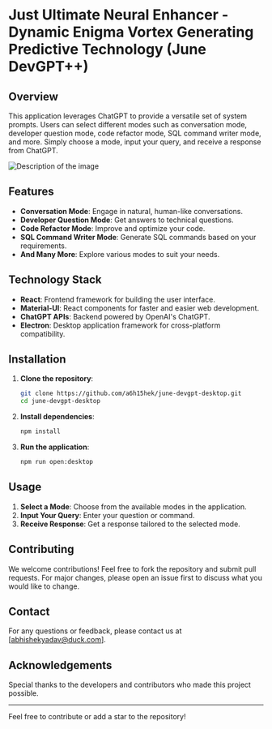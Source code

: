 # Just Ultimate Neural Enhancer - Dynamic Enigma Vortex Generating Predictive Technology (June DevGPT++)

## Overview
This application leverages ChatGPT to provide a versatile set of system prompts. Users can select different modes such as conversation mode, developer question mode, code refactor mode, SQL command writer mode, and more. Simply choose a mode, input your query, and receive a response from ChatGPT.

![Description of the image](https://github.com/)


## Features
- **Conversation Mode**: Engage in natural, human-like conversations.
- **Developer Question Mode**: Get answers to technical questions.
- **Code Refactor Mode**: Improve and optimize your code.
- **SQL Command Writer Mode**: Generate SQL commands based on your requirements.
- **And Many More**: Explore various modes to suit your needs.

## Technology Stack
- **React**: Frontend framework for building the user interface.
- **Material-UI**: React components for faster and easier web development.
- **ChatGPT APIs**: Backend powered by OpenAI's ChatGPT.
- **Electron**: Desktop application framework for cross-platform compatibility.

## Installation
1. **Clone the repository**:
    ```sh
    git clone https://github.com/a6h15hek/june-devgpt-desktop.git
    cd june-devgpt-desktop
    ```

2. **Install dependencies**:
    ```sh
    npm install
    ```

3. **Run the application**:
    ```sh
    npm run open:desktop
    ```

## Usage
1. **Select a Mode**: Choose from the available modes in the application.
2. **Input Your Query**: Enter your question or command.
3. **Receive Response**: Get a response tailored to the selected mode.

## Contributing
We welcome contributions! Feel free to fork the repository and submit pull requests. For major changes, please open an issue first to discuss what you would like to change.

## Contact
For any questions or feedback, please contact us at [abhishekyadav@duck.com].

## Acknowledgements
Special thanks to the developers and contributors who made this project possible.

---

Feel free to contribute or add a star to the repository!
